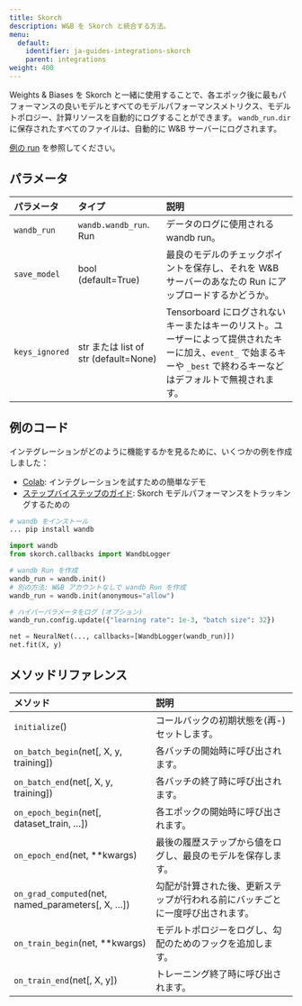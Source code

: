 ```yaml
---
title: Skorch
description: W&B を Skorch と統合する方法。
menu:
  default:
    identifier: ja-guides-integrations-skorch
    parent: integrations
weight: 400
---
```


Weights & Biases を Skorch と一緒に使用することで、各エポック後に最もパフォーマンスの良いモデルとすべてのモデルパフォーマンスメトリクス、モデルトポロジー、計算リソースを自動的にログすることができます。 `wandb_run.dir` に保存されたすべてのファイルは、自動的に W&B サーバーにログされます。

[例の run](https://app.wandb.ai/borisd13/skorch/runs/s20or4ct?workspace=user-borisd13) を参照してください。

## パラメータ

| パラメータ | タイプ | 説明 |
| :--- | :--- | :--- |
| `wandb_run` | `wandb.wandb_run`. Run | データのログに使用される wandb run。 |
| `save_model` | bool (default=True) | 最良のモデルのチェックポイントを保存し、それを W&B サーバーのあなたの Run にアップロードするかどうか。 |
| `keys_ignored` | str または list of str (default=None) | Tensorboard にログされないキーまたはキーのリスト。ユーザーによって提供されたキーに加え、`event_` で始まるキーや `_best` で終わるキーなどはデフォルトで無視されます。|

## 例のコード

インテグレーションがどのように機能するかを見るために、いくつかの例を作成しました：

* [Colab](https://colab.research.google.com/drive/1Bo8SqN1wNPMKv5Bn9NjwGecBxzFlaNZn?usp=sharing): インテグレーションを試すための簡単なデモ
* [ステップバイステップのガイド](https://app.wandb.ai/cayush/uncategorized/reports/Automate-Kaggle-model-training-with-Skorch-and-W%26B--Vmlldzo4NTQ1NQ): Skorch モデルパフォーマンスをトラッキングするための

```python
# wandb をインストール
... pip install wandb

import wandb
from skorch.callbacks import WandbLogger

# wandb Run を作成
wandb_run = wandb.init()
# 別の方法: W&B アカウントなしで wandb Run を作成
wandb_run = wandb.init(anonymous="allow")

# ハイパーパラメータをログ (オプション)
wandb_run.config.update({"learning rate": 1e-3, "batch size": 32})

net = NeuralNet(..., callbacks=[WandbLogger(wandb_run)])
net.fit(X, y)
```

## メソッドリファレンス

| メソッド | 説明 |
| :--- | :--- |
| `initialize`\(\) | コールバックの初期状態を\(再-\)セットします。 |
| `on_batch_begin`\(net\[, X, y, training\]\) | 各バッチの開始時に呼び出されます。 |
| `on_batch_end`\(net\[, X, y, training\]\) | 各バッチの終了時に呼び出されます。 |
| `on_epoch_begin`\(net\[, dataset_train, …\]\) | 各エポックの開始時に呼び出されます。 |
| `on_epoch_end`\(net, \*\*kwargs\) | 最後の履歴ステップから値をログし、最良のモデルを保存します。 |
| `on_grad_computed`\(net, named_parameters\[, X, …\]\) | 勾配が計算された後、更新ステップが行われる前にバッチごとに一度呼び出されます。 |
| `on_train_begin`\(net, \*\*kwargs\) | モデルトポロジーをログし、勾配のためのフックを追加します。 |
| `on_train_end`\(net\[, X, y\]\) | トレーニング終了時に呼び出されます。 |